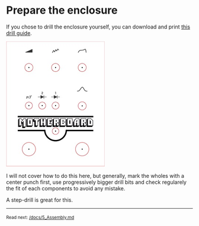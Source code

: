 Prepare the enclosure
==========================

If you chose to drill the enclosure yourself, you can download and print [this drill guide](/sources/drill_guide_1590bb_motherboard_v1.pdf).

[![Drill guide](/docs/images/drill_guide_1590bb_motherboard_v1.jpg)](/sources/drill_guide_1590bb_motherboard_v1.pdf)

I will not cover how to do this here, but generally, mark the wholes with a center punch first, use progressively bigger drill bits and check regularely the fit of each components to avoid any mistake.

A step-drill is great for this.


---
<small>Read next: [/docs/5_Assembly.md](/docs/5_Assembly.md)</small>